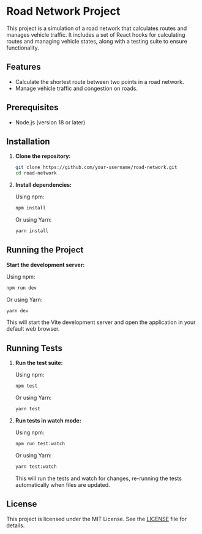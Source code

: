 # Road Network Project

This project is a simulation of a road network that calculates routes and manages vehicle traffic. It includes a set of React hooks for calculating routes and managing vehicle states, along with a testing suite to ensure functionality.

## Features

- Calculate the shortest route between two points in a road network.
- Manage vehicle traffic and congestion on roads.

## Prerequisites

- Node.js (version 18 or later)

## Installation

1. **Clone the repository:**

   ```bash
   git clone https://github.com/your-username/road-network.git
   cd road-network
   ```

2. **Install dependencies:**

   Using npm:

   ```bash
   npm install
   ```

   Or using Yarn:

   ```bash
   yarn install
   ```

## Running the Project

**Start the development server:**

   Using npm:

   ```bash
   npm run dev
   ```

   Or using Yarn:

   ```bash
   yarn dev
   ```

   This will start the Vite development server and open the application in your default web browser.


## Running Tests

1. **Run the test suite:**

   Using npm:

   ```bash
   npm test
   ```

   Or using Yarn:

   ```bash
   yarn test
   ```

2. **Run tests in watch mode:**

   Using npm:

   ```bash
   npm run test:watch
   ```

   Or using Yarn:

   ```bash
   yarn test:watch
   ```

   This will run the tests and watch for changes, re-running the tests automatically when files are updated.


## License

This project is licensed under the MIT License. See the [LICENSE](LICENSE) file for details.
